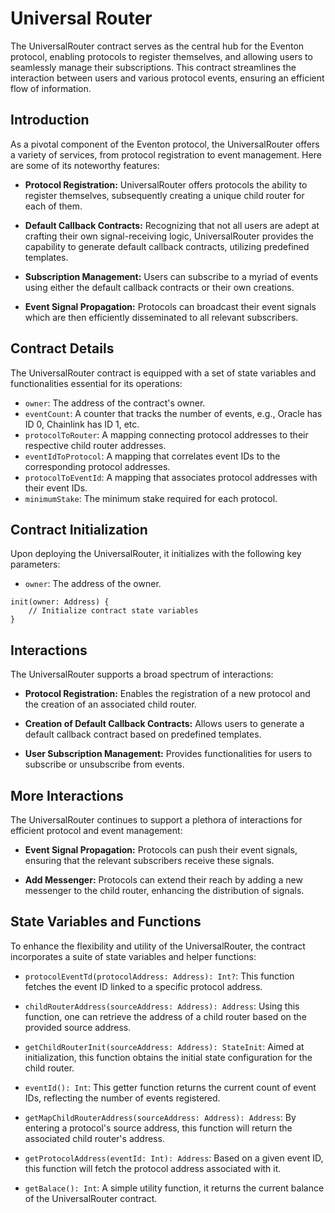 # Universal Router

The UniversalRouter contract serves as the central hub for the Eventon protocol, enabling protocols to register themselves, and allowing users to seamlessly manage their subscriptions. This contract streamlines the interaction between users and various protocol events, ensuring an efficient flow of information.

## Introduction

As a pivotal component of the Eventon protocol, the UniversalRouter offers a variety of services, from protocol registration to event management. Here are some of its noteworthy features:

- **Protocol Registration:** UniversalRouter offers protocols the ability to register themselves, subsequently creating a unique child router for each of them.
- **Default Callback Contracts:** Recognizing that not all users are adept at crafting their own signal-receiving logic, UniversalRouter provides the capability to generate default callback contracts, utilizing predefined templates.

- **Subscription Management:** Users can subscribe to a myriad of events using either the default callback contracts or their own creations.

- **Event Signal Propagation:** Protocols can broadcast their event signals which are then efficiently disseminated to all relevant subscribers.

## Contract Details

The UniversalRouter contract is equipped with a set of state variables and functionalities essential for its operations:

- `owner`: The address of the contract's owner.
- `eventCount`: A counter that tracks the number of events, e.g., Oracle has ID 0, Chainlink has ID 1, etc.
- `protocolToRouter`: A mapping connecting protocol addresses to their respective child router addresses.
- `eventIdToProtocol`: A mapping that correlates event IDs to the corresponding protocol addresses.
- `protocolToEventId`: A mapping that associates protocol addresses with their event IDs.
- `minimumStake`: The minimum stake required for each protocol.

## Contract Initialization

Upon deploying the UniversalRouter, it initializes with the following key parameters:

- `owner`: The address of the owner.

```solidity
init(owner: Address) {
    // Initialize contract state variables
}
```

## Interactions

The UniversalRouter supports a broad spectrum of interactions:

- **Protocol Registration:** Enables the registration of a new protocol and the creation of an associated child router.
- **Creation of Default Callback Contracts:** Allows users to generate a default callback contract based on predefined templates.

- **User Subscription Management:** Provides functionalities for users to subscribe or unsubscribe from events.

## More Interactions

The UniversalRouter continues to support a plethora of interactions for efficient protocol and event management:

- **Event Signal Propagation:** Protocols can push their event signals, ensuring that the relevant subscribers receive these signals.

- **Add Messenger:** Protocols can extend their reach by adding a new messenger to the child router, enhancing the distribution of signals.

## State Variables and Functions

To enhance the flexibility and utility of the UniversalRouter, the contract incorporates a suite of state variables and helper functions:

- `protocolEventTd(protocolAddress: Address): Int?`: This function fetches the event ID linked to a specific protocol address.

- `childRouterAddress(sourceAddress: Address): Address`: Using this function, one can retrieve the address of a child router based on the provided source address.

- `getChildRouterInit(sourceAddress: Address): StateInit`: Aimed at initialization, this function obtains the initial state configuration for the child router.

- `eventId(): Int`: This getter function returns the current count of event IDs, reflecting the number of events registered.

- `getMapChildRouterAddress(sourceAddress: Address): Address`: By entering a protocol's source address, this function will return the associated child router's address.

- `getProtocolAddress(eventId: Int): Address`: Based on a given event ID, this function will fetch the protocol address associated with it.

- `getBalace(): Int`: A simple utility function, it returns the current balance of the UniversalRouter contract.
